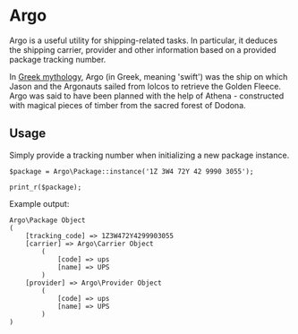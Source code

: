 # Argo

Argo is a useful utility for shipping-related tasks. In particular, it deduces the shipping carrier, provider and other information based on a provided package tracking number.

In [Greek mythology](http://en.wikipedia.org/wiki/Argo), Argo (in Greek, meaning 'swift') was the ship on which Jason and the Argonauts sailed from Iolcos to retrieve the Golden Fleece. Argo was said to have been planned with the help of Athena - constructed with magical pieces of timber from the sacred forest of Dodona.

## Usage
Simply provide a tracking number when initializing a new package instance.

```
$package = Argo\Package::instance('1Z 3W4 72Y 42 9990 3055');

print_r($package);
```

Example output:

```
Argo\Package Object
(
    [tracking_code] => 1Z3W472Y4299903055
    [carrier] => Argo\Carrier Object
        (
            [code] => ups
            [name] => UPS
        )
    [provider] => Argo\Provider Object
        (
            [code] => ups
            [name] => UPS
        )
)
```
